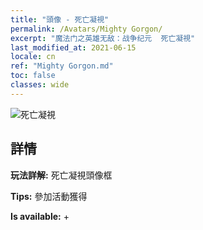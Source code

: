 ```yaml
---
title: "頭像 - 死亡凝視"
permalink: /Avatars/Mighty Gorgon/
excerpt: "魔法门之英雄无敌：战争纪元  死亡凝視"
last_modified_at: 2021-06-15
locale: cn
ref: "Mighty Gorgon.md"
toc: false
classes: wide
---
```

 ![死亡凝視](/images/a/avatarFrame_60.png)

## 詳情

 **玩法詳解:** 死亡凝視頭像框 

 **Tips:** 參加活動獲得 

 **Is available:**  + 

